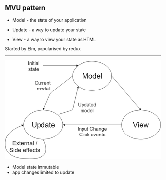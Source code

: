 
## MVU pattern

- Model - the state of your application

- Update - a way to update your state

- View - a way to view your state as HTML

Started by Elm, popularised by redux

---

![MVU](full-stack-development/assets/img/mvu.png)

- Model state immutable
- app changes limited to update

